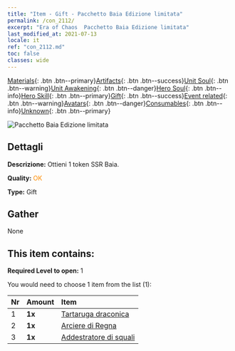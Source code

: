 ```yaml
---
title: "Item - Gift - Pacchetto Baia Edizione limitata"
permalink: /con_2112/
excerpt: "Era of Chaos  Pacchetto Baia Edizione limitata"
last_modified_at: 2021-07-13
locale: it
ref: "con_2112.md"
toc: false
classes: wide
---
```

 [Materials](/ItemsIT/){: .btn .btn--primary}[Artifacts](/ItemsIT/Artifacts/){: .btn .btn--success}[Unit Soul](/ItemsIT/UnitSoul/){: .btn .btn--warning}[Unit Awakening](/ItemsIT/UnitAwakening/){: .btn .btn--danger}[Hero Soul](/ItemsIT/HeroSoul/){: .btn .btn--info}[Hero Skill](/ItemsIT/HeroSkill/){: .btn .btn--primary}[Gift](/ItemsIT/Gift/){: .btn .btn--success}[Event related](/ItemsIT/Events/){: .btn .btn--warning}[Avatars](/ItemsIT/Avatars/){: .btn .btn--danger}[Consumables](/ItemsIT/Consumables/){: .btn .btn--info}[Unknown](/ItemsIT/Unknown/){: .btn .btn--primary}

 ![Pacchetto Baia Edizione limitata](/images/t/i_994010.png)

## Dettagli
 **Descrizione:** Ottieni 1 token SSR Baia.

 **Quality:** <span style="color: #FF8C00">OK</span>

 **Type:** Gift

## Gather

  None

## This item contains:

 **Required Level to open:** 1

 You would need to choose 1 item from the list (1):

  | Nr | Amount |     Item    |
  |:---|:-------|:------------|
  | 1 |  **1x** | [Tartaruga draconica](/ItemsIT/unt_278/) |  | 
  | 2 |  **1x** | [Arciere di Regna](/ItemsIT/unt_274/) |  | 
  | 3 |  **1x** | [Addestratore di squali](/ItemsIT/unt_281/) |  | 
